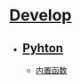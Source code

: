 # [Develop](https://github.com/Summer-Felix/Develop/blob/master/Readme.md) #

* ## [Pyhton](Python-Readme.md) ##
  * [内置函数](内置函数.md)
